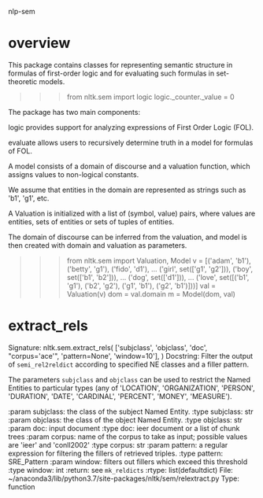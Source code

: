 nlp-sem
# overview
This package contains classes for representing semantic structure in formulas of first-order logic and for evaluating such formulas in set-theoretic models.

>>> from nltk.sem import logic
>>> logic._counter._value = 0

The package has two main components:

logic provides support for analyzing expressions of First Order Logic (FOL).

evaluate allows users to recursively determine truth in a model for formulas of FOL.

A model consists of a domain of discourse and a valuation function, which assigns values to non-logical constants. 

We assume that entities in the domain are represented as strings such as 'b1', 'g1', etc. 

A Valuation is initialized with a list of (symbol, value) pairs, where values are entities, sets of entities or sets of tuples of entities. 

The domain of discourse can be inferred from the valuation, and model is then created with domain and valuation as parameters.

>>> from nltk.sem import Valuation, Model
>>> v = [('adam', 'b1'), ('betty', 'g1'), ('fido', 'd1'),
... ('girl', set(['g1', 'g2'])), ('boy', set(['b1', 'b2'])),
... ('dog', set(['d1'])),
... ('love', set([('b1', 'g1'), ('b2', 'g2'), ('g1', 'b1'), ('g2', 'b1')]))]
>>> val = Valuation(v)
>>> dom = val.domain
>>> m = Model(dom, val)

# extract_rels
Signature:
nltk.sem.extract_rels(
    ['subjclass', 'objclass', 'doc', "corpus='ace'", 'pattern=None', 'window=10'],
)
Docstring:
Filter the output of ``semi_rel2reldict`` according to specified NE classes and a filler pattern.

The parameters ``subjclass`` and ``objclass`` can be used to restrict the
Named Entities to particular types (any of 'LOCATION', 'ORGANIZATION',
'PERSON', 'DURATION', 'DATE', 'CARDINAL', 'PERCENT', 'MONEY', 'MEASURE').

:param subjclass: the class of the subject Named Entity.
:type subjclass: str
:param objclass: the class of the object Named Entity.
:type objclass: str
:param doc: input document
:type doc: ieer document or a list of chunk trees
:param corpus: name of the corpus to take as input; possible values are
    'ieer' and 'conll2002'
:type corpus: str
:param pattern: a regular expression for filtering the fillers of
    retrieved triples.
:type pattern: SRE_Pattern
:param window: filters out fillers which exceed this threshold
:type window: int
:return: see ``mk_reldicts``
:rtype: list(defaultdict)
File:      ~/anaconda3/lib/python3.7/site-packages/nltk/sem/relextract.py
Type:      function